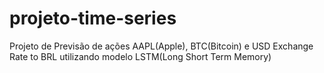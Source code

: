 # projeto-time-series
Projeto de Previsão de ações AAPL(Apple), BTC(Bitcoin) e USD Exchange Rate to BRL utilizando modelo LSTM(Long Short Term Memory) 
